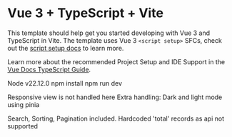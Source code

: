 # Vue 3 + TypeScript + Vite

This template should help get you started developing with Vue 3 and TypeScript in Vite. The template uses Vue 3 `<script setup>` SFCs, check out the [script setup docs](https://v3.vuejs.org/api/sfc-script-setup.html#sfc-script-setup) to learn more.

Learn more about the recommended Project Setup and IDE Support in the [Vue Docs TypeScript Guide](https://vuejs.org/guide/typescript/overview.html#project-setup).


Node v22.12.0
npm install
npm run dev

Responsive view is not handled here
Extra handling: Dark and light mode using pinia

Search, Sorting, Pagination included.
Hardcoded 'total' records as api not supported
